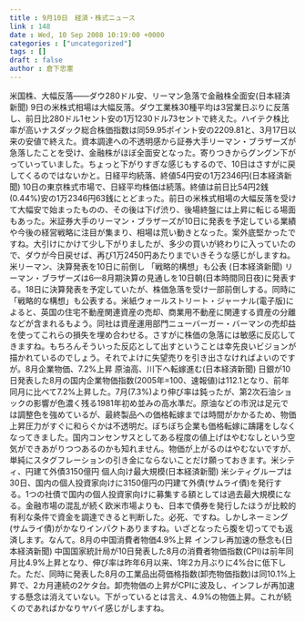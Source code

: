 ```yaml
---
title : 9月10日　経済・株式ニュース
link : 148
date : Wed, 10 Sep 2008 10:19:00 +0000
categories : ["uncategorized"]
tags : []
draft : false
author : 倉下忠憲
---
```


米国株、大幅反落——ダウ280ドル安、リーマン急落で金融株全面安(日本経済新聞) 9日の米株式相場は大幅反落。ダウ工業株30種平均は3営業日ぶりに反落し、前日比280ドル1セント安の1万1230ドル73セントで終えた。ハイテク株比率が高いナスダック総合株価指数は同59.95ポイント安の2209.81と、3月17日以来の安値で終えた。資本調達への不透明感から証券大手リーマン・ブラザーズが急落したことを受け、金融株がほぼ全面安となった。寄りつきからグングン下がっていっていました。ちょっと下がりすぎな感じもするので、10日はさすがに戻してくるのではないかと。日経平均続落、終値54円安の1万2346円(日本経済新聞) 10日の東京株式市場で、日経平均株価は続落。終値は前日比54円2銭(0.44%)安の1万2346円63銭にとどまった。前日の米株式相場の大幅反落を受けて大幅安で始まったものの、その後は下げ渋り、後場終盤には上昇に転じる場面もあった。米証券大手のリーマン・ブラザーズが10日に発表を予定している業績や今後の経営戦略に注目が集まり、相場は荒い動きとなった。案外底堅かったですね。大引けにかけて少し下がりましたが、多少の買いが終わりに入っていたので、ダウが今日戻せば、再び1万2450円あたりまでいきそうな感じがしますね。米リーマン、決算発表を10日に前倒し 「戦略的構想」も公表 (日本経済新聞) リーマン・ブラザーズは6—8月期決算の見通しを10日朝(日本時間同日夜)に発表する。18日に決算発表を予定していたが、株価急落を受け一部前倒しする。同時に「戦略的な構想」も公表する。米紙ウォールストリート・ジャーナル(電子版)によると、英国の住宅不動産関連資産の売却、商業用不動産に関連する資産の分離などが含まれるもよう。同社は資産運用部門ニューバーガー・バーマンの売却益を使ってこれらの損失を埋め合わせる。さすがに株価の急落には敏感に反応してきますね。もちろんそういった反応として出すということは幸先良いビジョンが描かれているのでしょう。それでよけに失望売りを引き出さなければよいのですが。8月企業物価、7.2%上昇 原油高、川下へ転嫁進む(日本経済新聞) 日銀が10日発表した8月の国内企業物価指数(2005年=100、速報値)は112.1となり、前年同月に比べて7.2%上昇した。7月(7.3%)より伸び率は鈍ったが、第2次石油ショックの影響が色濃く残る1981年初め並みの高水準だ。原油などの市況は足元では調整色を強めているが、最終製品への価格転嫁までは時間がかかるため、物価上昇圧力がすぐに和らぐかは不透明だ。ぼちぼち企業も価格転嫁に躊躇をしなくなってきました。国内コンセンサスとしてある程度の値上げはやむなしという空気ができあがりつつあるのかも知れません。物価が上がるのはやむないですが、単純にスタグフレーションの引き金にならないことだけ願っておきます。米シティ、円建て外債3150億円 個人向け最大規模(日本経済新聞)  米シティグループは30日、国内の個人投資家向けに3150億円の円建て外債(サムライ債)を発行する。1つの社債で国内の個人投資家向けに募集する額としては過去最大規模になる。金融市場の混乱が続く欧米市場よりも、日本で債券を発行したほうが比較的有利な条件で資金を調達できると判断した。必死、ですね。しかしネーミング(サムライ債)がかなりインパクトありますね。いざとなったら腹を切ってでも返済します。なんて。8月の中国消費者物価4.9%上昇 インフレ再加速の懸念も(日本経済新聞) 中国国家統計局が10日発表した8月の消費者物価指数(CPI)は前年同月比4.9%上昇となり、伸び率は昨年6月以来、1年2カ月ぶりに4%台に低下した。ただ、同時に発表した8月の工業品出荷価格指数(卸売物価指数)は同10.1%上昇で、2カ月連続の2ケタ台。卸売物価の上昇がCPIに波及し、インフレが再加速する懸念は消えていない。下がっているとは言え、4.9%の物価上昇。これが続くのであればかなりヤバイ感じがしますね。
